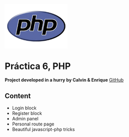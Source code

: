 <img src="https://raw.githubusercontent.com/edroque93/PHPpr6/master/img/php-logo.png" width="200px" align="middle"  />

Práctica 6, PHP
======

**Project developed in a hurry by Calvin & Enrique**
[GitHub](https://github.com/edroque93/PHPpr6)

Content
------
- Login block
- Register block
- Admin panel
- Personal route page
- Beautiful javascript-php tricks

